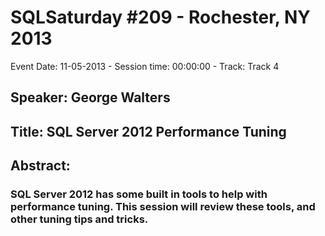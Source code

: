 # SQLSaturday #209 - Rochester, NY 2013
Event Date: 11-05-2013 - Session time: 00:00:00 - Track: Track 4
## Speaker: George Walters
## Title: SQL Server 2012 Performance Tuning
## Abstract:
### SQL Server 2012 has some built in tools to help with performance tuning.  This session will review these tools, and other tuning tips and tricks.

